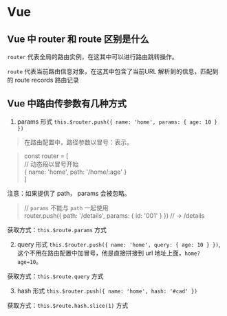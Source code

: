 # Vue

## Vue 中 router 和 route 区别是什么
`router` 代表全局的路由实例，在这其中可以进行路由跳转操作。

`route` 代表当前路由信息对象，在这其中包含了当前URL 解析到的信息，匹配到的 route records 路由记录

## Vue 中路由传参数有几种方式

1. params 形式 `this.$router.push({ name: 'home', params: { age: 10 } })`

> 在路由配置中，路径参数以冒号：表示。

> const router = [ <br>
   // 动态段以冒号开始
    <br>
    {
        name: 'home',
        path: '/home/:age'
    }
    <br>
] 

注意：如果提供了 path， params 会被忽略。

> // `params` 不能与 `path` 一起使用 <br> router.push({ path: '/details', params: { id: '001' } }) // -> /details

获取方式：`this.$route.params` 方式

2. query 形式 `this.$router.push({ name: 'home', query: { age: 10 } })`, 
这个不用在路由配置中加冒号，他是直接拼接到 url 地址上面，`home?age=10`。

获取方式：`this.$route.query` 方式

3. hash 形式 `this.$router.push({ name: 'home', hash: '#cad' })`

获取方式：`this.$route.hash.slice(1)` 方式
